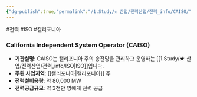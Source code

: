 ```yaml
---
{"dg-publish":true,"permalink":"/1.Study/★ 산업/전력산업/전력_info/CAISO/","created":"2024-09-03T17:08:31.756+09:00","updated":"2025-06-03T20:07:21.849+09:00"}
---
```


#전력 #ISO #캘리포니아 

### California Independent System Operator (CAISO)

- **기관설명**: CAISO는 캘리포니아 주의 송전망을 관리하고 운영하는 [[1.Study/★ 산업/전력산업/전력_info/ISO\|ISO]]입니다.
- **주된 사업지역**: [[캘리포니아\|캘리포니아]] 주
- **전력설비용량**: 약 80,000 MW
- **전력공급규모**: 약 3천만 명에게 전력 공급